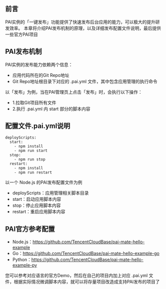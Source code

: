 ## 前言

PAI实例的「一键发布」功能提供了快速发布后台应用的能力，可以极大的提升研发效率。
本章将介绍PAI发布机制的原理，以及详细发布配置文件说明，最后提供一些官方PAI项目

## PAI发布机制

PAI实例的发布能力依赖两个信息：
* 应用代码所在的Git Repo地址
* Git Repo地址根目录下对应的 .pai.yml 文件，其中包含应用管理的执行命令

以「发布」为例，当在PAI管理页上点击「发布」时，会执行以下操作：
* 1.拉取Git项目所有文件
* 2.执行 .pai.yml 内 start 部分的脚本内容


## 配置文件.pai.yml说明
```
deployScripts:
  start:
    - npm install
    - npm run start
  stop:
    - npm run stop
  restart:
    - npm install
    - npm run restart
```
以一个 Node.js 的PAI发布配置文件为例
* deployScripts：应用管理相关脚本目录
* start：启动应用脚本内容
* stop：停止应用脚本内容
* restart：重启应用脚本内容

## PAI官方参考配置

* Node.js：https://github.com/TencentCloudBase/pai-mate-hello-example
* Go：https://github.com/TencentCloudBase/pai-mate-hello-example-go
* Python：https://github.com/TencentCloudBase/pai-mate-hello-example-py

您可以参考对应语言的官方Demo，然后在自己的项目内加上对应 .pai.yml 文件，根据实际情况微调脚本内容，就可以将存量项目改造成支持PAI发布的项目了
